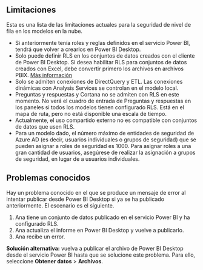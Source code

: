 ## <a name="limitations"></a>Limitaciones
Esta es una lista de las limitaciones actuales para la seguridad de nivel de fila en los modelos en la nube.

* Si anteriormente tenía roles y reglas definidos en el servicio Power BI, tendrá que volver a crearlos en Power BI Desktop.
* Solo puede definir RLS en los conjuntos de datos creados con el cliente de Power BI Desktop. Si desea habilitar RLS para conjuntos de datos creados con Excel, debe convertir primero los archivos en archivos PBIX. [Más información](../desktop-import-excel-workbooks.md)
* Solo se admiten conexiones de DirectQuery y ETL. Las conexiones dinámicas con Analysis Services se controlan en el modelo local.
* Preguntas y respuestas y Cortana no se admiten con RLS en este momento. No verá el cuadro de entrada de Preguntas y respuestas en los paneles si todos los modelos tienen configurado RLS. Está en el mapa de ruta, pero no está disponible una escala de tiempo.
* Actualmente, el uso compartido externo no es compatible con conjuntos de datos que usen RLS.
* Para un modelo dado, el número máximo de entidades de seguridad de Azure AD (es decir, usuarios individuales o grupos de seguridad) que se pueden asignar a roles de seguridad es 1000. Para asignar roles a una gran cantidad de usuarios, asegúrese de realizar la asignación a grupos de seguridad, en lugar de a usuarios individuales.

## <a name="known-issues"></a>Problemas conocidos
Hay un problema conocido en el que se produce un mensaje de error al intentar publicar desde Power BI Desktop si ya se ha publicado anteriormente. El escenario es el siguiente.

1. Ana tiene un conjunto de datos publicado en el servicio Power BI y ha configurado RLS.
2. Ana actualiza el informe en Power BI Desktop y vuelve a publicarlo.
3. Ana recibe un error.

**Solución alternativa:** vuelva a publicar el archivo de Power BI Desktop desde el servicio Power BI hasta que se solucione este problema. Para ello, seleccione **Obtener datos** > **Archivos**. 

